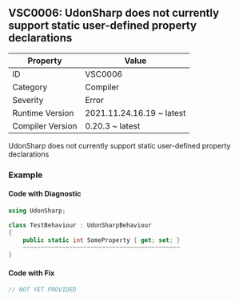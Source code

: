 ## VSC0006: UdonSharp does not currently support static user\-defined property declarations

| Property         | Value                     | 
| ---------------- | ------------------------- | 
| ID               | VSC0006                   | 
| Category         | Compiler                  | 
| Severity         | Error                     | 
| Runtime Version  | 2021.11.24.16.19 ~ latest | 
| Compiler Version | 0.20.3 ~ latest           | 

UdonSharp does not currently support static user\-defined property declarations  

### Example

#### Code with Diagnostic


```csharp
using UdonSharp;

class TestBehaviour : UdonSharpBehaviour
{
    public static int SomeProperty { get; set; }
    ~~~~~~~~~~~~~~~~~~~~~~~~~~~~~~~~~~~~~~~~~~~~
}
```

#### Code with Fix


```csharp
// NOT YET PROVIDED
```


